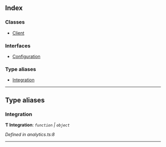 

## Index

### Classes

* [Client](classes/analytics.client.md)

### Interfaces

* [Configuration](interfaces/analytics.configuration.md)

### Type aliases

* [Integration](#integration)

---

## Type aliases

<a id="integration"></a>

###  Integration

**Ƭ Integration**: *`function` \| `object`*

*Defined in analytics.ts:8*

___

